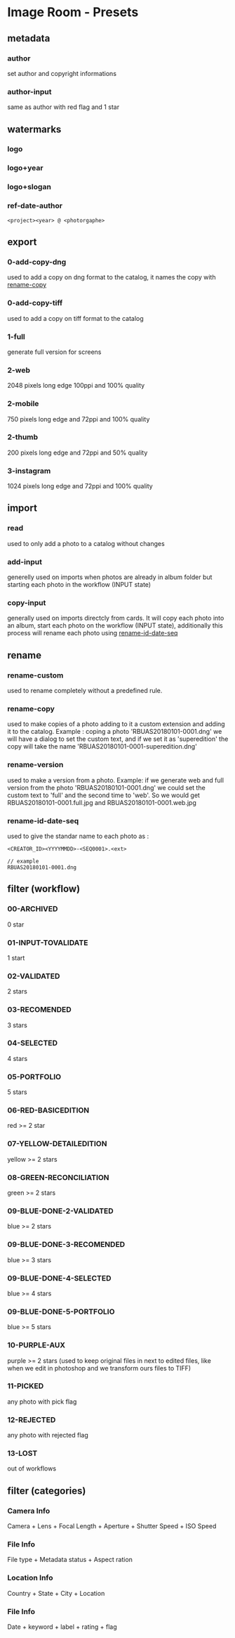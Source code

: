 # Image Room - Presets



## metadata

### author
set author and copyright informations

### author-input
same as author with red flag and 1 star



## watermarks

### logo

### logo+year

### logo+slogan

### ref-date-author
```
<project><year> @ <photorgaphe>
```


## export
### 0-add-copy-dng
used to add a copy on dng format to the catalog, it names the copy with [rename-copy](#rename-copy)

### 0-add-copy-tiff
used to add a copy on tiff format to the catalog

### 1-full
generate full version for screens

### 2-web
2048 pixels long edge 100ppi and 100% quality

### 2-mobile
750 pixels long edge and 72ppi and 100% quality

### 2-thumb
200 pixels long edge and 72ppi and 50% quality

### 3-instagram
1024 pixels long edge and 72ppi and 100% quality



## import

### read
used to only add a photo to a catalog without changes

### add-input
generelly used on imports when photos are already in album folder but starting each photo in the workflow (INPUT state)

### copy-input
generally used on imports directcly from cards. It will copy each photo into an album, start each photo on the workflow (INPUT state), additionally this process will rename each photo using 
[rename-id-date-seq](#rename-id-date-seq)



## rename

### rename-custom
used to rename completely without a predefined rule.

### rename-copy
used to make copies of a photo adding to it a custom extension and adding it to the catalog. Example : coping a photo 'RBUAS20180101-0001.dng' we will have a dialog to set the custom text, and if we set it as 'superedition' the copy will take the name 'RBUAS20180101-0001-superedition.dng'

### rename-version
used to make a version from a photo. Example: if we generate web and full version from the photo 'RBUAS20180101-0001.dng' we could set the custom text to 'full' and the second time to 'web'. So we would get RBUAS20180101-0001.full.jpg and RBUAS20180101-0001.web.jpg

### rename-id-date-seq
used to give the standar name to each photo as : 
```
<CREATOR_ID><YYYYMMDD>-<SEQ0001>.<ext>

// example
RBUAS20180101-0001.dng
```



## filter (workflow)

### 00-ARCHIVED
0 star

### 01-INPUT-TOVALIDATE
1 start

### 02-VALIDATED
2 stars

### 03-RECOMENDED
3 stars

### 04-SELECTED
4 stars

### 05-PORTFOLIO
5 stars

### 06-RED-BASICEDITION
red >= 2 star

### 07-YELLOW-DETAILEDITION
yellow >= 2 stars

### 08-GREEN-RECONCILIATION
green >= 2 stars

### 09-BLUE-DONE-2-VALIDATED
blue >= 2 stars

### 09-BLUE-DONE-3-RECOMENDED
blue >= 3 stars

### 09-BLUE-DONE-4-SELECTED
blue >= 4 stars

### 09-BLUE-DONE-5-PORTFOLIO
blue >= 5 stars

### 10-PURPLE-AUX
purple >= 2 stars (used to keep original files in next to edited files, like when we edit in photoshop and we transform ours files to TIFF)

### 11-PICKED
any photo with pick flag

### 12-REJECTED
any photo with rejected flag

### 13-LOST
out of workflows



## filter (categories)

### Camera Info
Camera + Lens + Focal Length + Aperture + Shutter Speed + ISO Speed

### File Info
File type + Metadata status + Aspect ration

### Location Info
Country + State + City + Location

### File Info
Date + keyword + label + rating + flag
